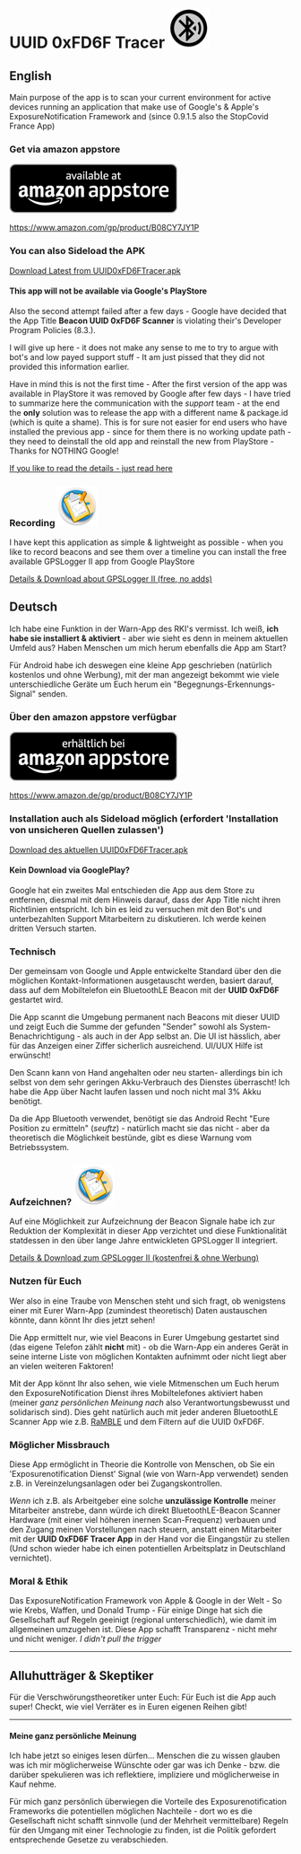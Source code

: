 # UUID 0xFD6F Tracer ![AppLogo](/app/src/main/res/mipmap-hdpi/ic_launcher_round.png)

## English
Main purpose of the app is to scan your current environment for active devices running an application that make use of Google's & Apple's ExposureNotification Framework and (since 0.9.1.5 also the StopCovid France App)

### Get via amazon appstore
[![amazon appstore](/misc/amazon/amazon-appstore-badge-en-black.png)](https://www.amazon.com/gp/product/B08CY7JY1P)

https://www.amazon.com/gp/product/B08CY7JY1P

### You can also Sideload the APK
[Download Latest from UUID0xFD6FTracer.apk](https://github.com/marq24/UUID0xFD6FTracer/releases/download/0.9.1.5/UUID0xFD6F_v0.9.1.5.apk)

#### This app will not be available via Google's PlayStore
Also the second attempt failed after a few days - Google have decided that the App Title __Beacon UUID 0xFD6F Scanner__ is violating their's Developer Program Policies (8.3.).

I will give up here - it does not make any sense to me to try to argue with bot's and low payed support stuff - It am just pissed that they did not provided this information earlier.

Have in mind this is not the first time - After the first version of the app was available in PlayStore it was removed by Google after few days - I have tried to summarize here the communication with the *support* team - at the end the **only** solution was to release the app with a different name & package.id (which is quite a shame). This is for sure not easier for end users who have installed the previous app - since for them there is no working update path - they need to deinstall the old app and reinstall the new from PlayStore - Thanks for NOTHING Google!

[If you like to read the details - just read here](/GOOGLEPLAYSTORE.md) 

### Recording ![GPSLoggerII](/misc/docs/gpsl-icon.png)
I have kept this application as simple & lightweight as possible - when you like to record beacons and see them over a timeline you can install the free available GPSLogger II app from Google PlayStore

[Details & Download about GPSLogger II (free, no adds)](/LOGGING.md)

## Deutsch
[//]: # (Ich habe eine Funktion in der Corona-Warn-App des RKI's vermisst. Ich weiß, **ich habe sie installiert & aktiviert** - aber wie sieht es denn in meinem aktuellen Umfeld aus? Haben Menschen um mich herum ebenfalls die App am Start?)
Ich habe eine Funktion in der Warn-App des RKI's vermisst. Ich weiß, **ich habe sie installiert & aktiviert** - aber wie sieht es denn in meinem aktuellen Umfeld aus? Haben Menschen um mich herum ebenfalls die App am Start?

[//]: # (Für Android habe ich deswegen eine kleine App geschrieben -natürlich kostenlos und ohne Werbung-, mit der man angezeigt bekommt wie viele unterschiedliche Geräte um Euch herum ein Corona-Warn-App "Begegnungs-Erkennungs-Signal" senden.)
Für Android habe ich deswegen eine kleine App geschrieben (natürlich kostenlos und ohne Werbung), mit der man angezeigt bekommt wie viele unterschiedliche Geräte um Euch herum ein "Begegnungs-Erkennungs-Signal" senden.

### Über den amazon appstore verfügbar
[![amazon appstore](/misc/amazon/amazon-appstore-badge-de-black.png)](https://www.amazon.de/gp/product/B08CY7JY1P)

https://www.amazon.de/gp/product/B08CY7JY1P

### Installation auch als Sideload möglich (erfordert 'Installation von unsicheren Quellen zulassen')
[Download des aktuellen UUID0xFD6FTracer.apk](https://github.com/marq24/UUID0xFD6FTracer/releases/download/0.9.1.5/UUID0xFD6F_v0.9.1.5.apk)

#### Kein Download via GooglePlay?
Google hat ein zweites Mal entschieden die App aus dem Store zu entfernen, diesmal mit dem Hinweis darauf, dass der App Title nicht ihren Richtlinien entspricht. Ich bin es leid zu versuchen mit den Bot's und unterbezahlten Support Mitarbeitern zu diskutieren. Ich werde keinen dritten Versuch starten.

### Technisch
Der gemeinsam von Google und Apple entwickelte Standard über den die möglichen Kontakt-Informationen ausgetauscht werden, basiert darauf, dass auf dem Mobiltelefon ein BluetoothLE Beacon mit der **UUID 0xFD6F** gestartet wird.

Die App scannt die Umgebung permanent nach Beacons mit dieser UUID und zeigt Euch die Summe der gefunden "Sender" sowohl als System-Benachrichtigung - als auch in der App selbst an. Die UI ist hässlich, aber für das Anzeigen einer Ziffer sicherlich ausreichend. UI/UUX Hilfe ist erwünscht!

Den Scann kann von Hand angehalten oder neu starten- allerdings bin ich selbst von dem sehr geringen Akku-Verbrauch des Dienstes überrascht! Ich habe die App über Nacht laufen lassen und noch nicht mal 3% Akku benötigt.

Da die App Bluetooth verwendet, benötigt sie das Android Recht "Eure Position zu ermitteln" (*seuftz*) - natürlich macht sie das nicht - aber da theoretisch die Möglichkeit bestünde, gibt es diese Warnung vom Betriebssystem.

### Aufzeichnen? ![GPSLoggerII](/misc/docs/gpsl-icon.png)
Auf eine Möglichkeit zur Aufzeichnung der Beacon Signale habe ich zur Reduktion der Komplexität in dieser App verzichtet und diese Funktionalität statdessen in den über lange Jahre entwickleten GPSLogger II integriert.

[Details & Download zum GPSLogger II (kostenfrei & ohne Werbung)](/LOGGING.md)

### Nutzen für Euch
Wer also in eine Traube von Menschen steht und sich fragt, ob wenigstens einer mit Eurer Warn-App (zumindest theoretisch) Daten austauschen könnte, dann könnt Ihr dies jetzt sehen!

Die App ermittelt nur, wie viel Beacons in Eurer Umgebung gestartet sind (das eigene Telefon zählt **nicht** mit) - ob die Warn-App ein anderes Gerät in seine interne Liste von möglichen Kontakten aufnimmt oder nicht liegt aber an vielen weiteren Faktoren!

Mit der App könnt Ihr also sehen, wie viele Mitmenschen um Euch herum den ExposureNotification Dienst ihres Mobiltelefones aktiviert haben (meiner _ganz persönlichen Meinung nach_ also Verantwortungsbewusst und solidarisch sind). Dies geht natürlich auch mit jeder anderen BluetoothLE Scanner App wie z.B. [RaMBLE](https://play.google.com/store/apps/details?id=com.contextis.android.BLEScanner&hl=en) und dem Filtern auf die UUID 0xFD6F.

### Möglicher Missbrauch
Diese App ermöglicht in Theorie die Kontrolle von Menschen, ob Sie ein 'Exposurenotification Dienst' Signal (wie von Warn-App verwendet) senden z.B. in Vereinzelungsanlagen oder bei Zugangskontrollen.

_Wenn_ ich z.B. als Arbeitgeber eine solche __unzulässige Kontrolle__ meiner Mitarbeiter anstrebe, dann würde ich direkt BluetoothLE-Beacon Scanner Hardware (mit einer viel höheren inernen Scan-Frequenz) verbauen und den Zugang meinen Vorstellungen nach steuern, anstatt einen Mitarbeiter mit der **UUID 0xFD6F Tracer App** in der Hand vor die Eingangstür zu stellen (Und schon wieder habe ich einen potentiellen Arbeitsplatz in Deutschland vernichtet).

### Moral & Ethik
Das ExposureNotification Framework von Apple & Google in der Welt - So wie Krebs, Waffen, und Donald Trump - Für einige Dinge hat sich die Gesellschaft auf Regeln geeinigt (regional unterschiedlich), wie damit im allgemeinen umzugehen ist. Diese App schafft Transparenz - nicht mehr und nicht weniger. _I didn't pull the trigger_

[//]: # (Vorab - Natürlich birgt ein _nicht vorhandener_ 'Exposurenotification Dienst' **keine** potentielle Gefahr einer Körperverletzung!)
[//]: # (Wenn mir jemand heute in Gütersloh einen Baseballschläger swingend entgegenkommt, dann treffe ich ganz alleine die Entscheidung [basierend auf meiner persönlichen Einstellung] ob und wie ich diesem Mitmenschen offen und unvoreingenommen begegne [oder es ggf. doch vermeide]. Wenn mir jemand mit einem Stiletto in der Hand entgegen kommt, habe ich weniger Möglichkeiten mein eigenes Verhalten der aktuellen Situation anzupassen [weshalb es mir durchaus Sinn ergibt, das solche Messer hierzulande Verboten sind].)
[//]: # ("_Ja - aber das ist doch was völlig anders_" - I don't think so!)    
   
---
## Alluhutträger & Skeptiker
Für die Verschwörungstheoretiker unter Euch: Für Euch ist die App auch super! Checkt, wie viel Verräter es in Euren eigenen Reihen gibt!

---
#### Meine ganz persönliche Meinung
Ich habe jetzt so einiges lesen dürfen... Menschen die zu wissen glauben was ich mir möglicherweise Wünschte oder gar was ich Denke - bzw. die darüber spekulieren was ich reflektiere, impliziere und möglicherweise in Kauf nehme.

Für mich ganz persönlich überwiegen die Vorteile des Exposurenotification Frameworks die potentiellen möglichen Nachteile - dort wo es die Gesellschaft nicht schafft sinnvolle (und der Mehrheit vermittelbare) Regeln für den Umgang mit einer Technologie zu finden, ist die Politik gefordert entsprechende Gesetze zu verabschieden.
  
[//]: # (Schon so einige male habe ich mich in den letzten Monaten dabei ertappt, dass ich Denke, dass ich mit wünschte "_Corona mache doch bitte Unfruchtbar/Impotent_")
